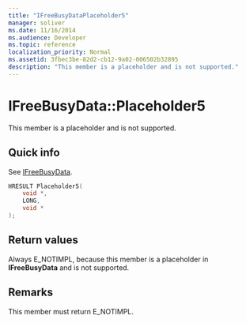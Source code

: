 ```yaml
---
title: "IFreeBusyDataPlaceholder5"
manager: soliver
ms.date: 11/16/2014
ms.audience: Developer
ms.topic: reference
localization_priority: Normal
ms.assetid: 3fbec3be-82d2-cb12-9a02-006502b32895
description: "This member is a placeholder and is not supported."
---
```


# IFreeBusyData::Placeholder5

This member is a placeholder and is not supported.
  
## Quick info

See [IFreeBusyData](ifreebusydata.md).
  
```cpp
HRESULT Placeholder5( 
    void *,  
    LONG,  
    void * 
);
```

## Return values

Always E_NOTIMPL, because this member is a placeholder in **IFreeBusyData** and is not supported. 
  
## Remarks

This member must return E_NOTIMPL.
  

